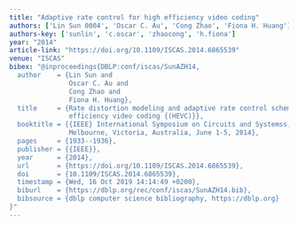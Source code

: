 ```yaml
---
title: "Adaptive rate control for high efficiency video coding"
authors: ['Lin Sun 0004', 'Oscar C. Au', 'Cong Zhao', 'Fiona H. Huang']
authors-key: ['sunlin', 'c.oscar', 'zhaocong', 'h.fiona']
year: "2014"
article-link: "https://doi.org/10.1109/ISCAS.2014.6865539"
venue: "ISCAS"
bibex: "@inproceedings{DBLP:conf/iscas/SunAZH14,
  author    = {Lin Sun and
               Oscar C. Au and
               Cong Zhao and
               Fiona H. Huang},
  title     = {Rate distortion modeling and adaptive rate control scheme for high
               efficiency video coding {(HEVC)}},
  booktitle = {{IEEE} International Symposium on Circuits and Systemss, {ISCAS} 2014,
               Melbourne, Victoria, Australia, June 1-5, 2014},
  pages     = {1933--1936},
  publisher = {{IEEE}},
  year      = {2014},
  url       = {https://doi.org/10.1109/ISCAS.2014.6865539},
  doi       = {10.1109/ISCAS.2014.6865539},
  timestamp = {Wed, 16 Oct 2019 14:14:49 +0200},
  biburl    = {https://dblp.org/rec/conf/iscas/SunAZH14.bib},
  bibsource = {dblp computer science bibliography, https://dblp.org}
}"
---
```


